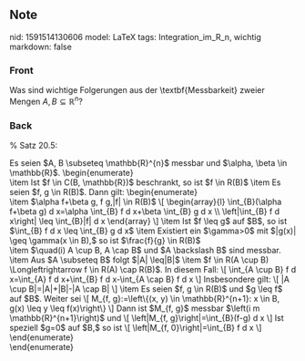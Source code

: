## Note
nid: 1591514130606
model: LaTeX
tags: Integration_im_R_n, wichtig
markdown: false

### Front
Was sind wichtige Folgerungen aus der \textbf{Messbarkeit} zweier Mengen $A, B \subseteq \mathbb{R}^{n}$?

### Back
% Satz 20.5:
<div>
  Es seien $A, B \subseteq \mathbb{R}^{n}$ messbar und $\alpha,
  \beta \in \mathbb{R}$. \begin{enumerate}
</div>
<div>
  \item Ist $f \in C(B, \mathbb{R})$ beschrankt, so ist $f \in
  R(B)$ \item Es seien $f, g \in R(B)$. Dann gilt:
  \begin{enumerate}
</div>
<div>
  \item $\alpha f+\beta g, f g,|f| \in R(B)$ \[ \begin{array}{l}
  \int_{B}(\alpha f+\beta g) d x=\alpha \int_{B} f d x+\beta
  \int_{B} g d x \\ \left|\int_{B} f d x\right| \leq \int_{B}|f| d
  x \end{array} \] \item Ist $f \leq g$ auf $B$, so ist $\int_{B} f
  d x \leq \int_{B} g d x$ \item Existiert ein $\gamma>0$ mit
  $|g(x)| \geq \gamma(x \in B),$ so ist $\frac{f}{g} \in R(B)$
  <div>
    \item $\quad(i) A \cup B, A \cap B$ und $A \backslash B$ sind
    messbar. \item Aus $A \subseteq B$ folgt $|A| \leq|B|$ \item $f
    \in R(A \cup B) \Longleftrightarrow f \in R(A) \cap R(B)$. In
    diesem Fall: \[ \int_{A \cup B} f d x=\int_{A} f d x+\int_{B} f
    d x-\int_{A \cap B} f d x \] Insbesondere gilt: \[ |A \cup
    B|=|A|+|B|-|A \cap B| \] \item Es seien $f, g \in R(B)$ und $g
    \leq f$ auf $B$. Weiter sei \[ M_{f, g}:=\left\{(x, y) \in
    \mathbb{R}^{n+1}: x \in B, g(x) \leq y \leq f(x)\right\} \]
    Dann ist $M_{f, g}$ messbar $\left(i m \mathbb{R}^{n+1}\right)$
    und \[ \left|M_{f, g}\right|=\int_{B}(f-g) d x \] Ist speziell
    $g=0$ auf $B,$ so ist \[ \left|M_{f, 0}\right|=\int_{B} f d x
    \]
  </div>
</div>
<div>
  \end{enumerate}
</div>
<div>
  \end{enumerate}
</div>
